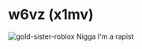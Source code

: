 # w6vz (x1mv)
![gold-sister-roblox](https://github.com/w6vz/StretchDisAss/assets/143227812/bfe2f868-85be-4067-9608-79aa19359c2c)
Nigga I'm a rapist
